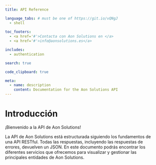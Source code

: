 ```yaml
---
title: API Reference

language_tabs: # must be one of https://git.io/vQNgJ
  - shell
  
toc_footers:
  - <a href='#'>Contacta con Aon Solutions en </a>
  - <a href='#'>info@aonsolutions.es</a>

includes:
  - authentication

search: true

code_clipboard: true

meta:
  - name: description
    content: Documentation for the Aon Solutions API
---
```


# Introducción

¡Bienvenido a la API de Aon Solutions!

La API de Aon Solutions está estructurada siguiendo los fundamentos de una API RESTful. Todas las respuestas, incluyendo las respuestas de errores, devuelven un JSON. En este documento podrás encontrar los diferentes servicios que ofrecemos para visualizar y gestionar las principales entidades de Aon Solutions.
